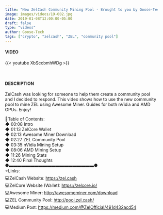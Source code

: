 ```yaml
---
title: "New ZelCash Community Mining Pool - Brought to you by Goose-Tech & PickAxe.Pro!"
image: images/videos/19-002.jpg
date: 2019-01-08T12:00:00-05:00
draft: false
type: "videos"
author: Goose-Tech
tags: ["crypto", "zelcash", "ZEL", "community pool"]
---
```


#### VIDEO

{{< youtube XbSccbmhWDg >}}

&nbsp;

#### DESCRIPTION

ZelCash was looking for someone to help them create a community pool and I decided to respond. This video shows how to use the new community pool to mine ZEL using Awesome Miner. Guides for both nVidia and AMD GPUs. Enjoy!

📘Table of Contents:  
◆ 00:08 Intro  
◆ 01:13 ZelCore Wallet  
◆ 02:13 Awesome Miner Download  
◆ 02:27 ZEL Community Pool  
◆ 03:35 nVidia Mining Setup  
◆ 08:06 AMD Mining Setup  
◆ 11:26 Mining Stats  
◆ 12:40 Final Thoughts  
●▬▬▬▬▬▬▬▬▬▬▬▬▬▬▬▬▬▬▬▬●  
⭐Links:  
💻ZelCash Website: https://zel.cash  
💻ZelCore Website (Wallet): https://zelcore.io/  
💻Awesome Miner: http://awesomeminer.com/download  
💻ZEL Community Pool: http://pool.zel.cash/  
💻Medium Post: https://medium.com/@ZelOfficial/491d432acd54  